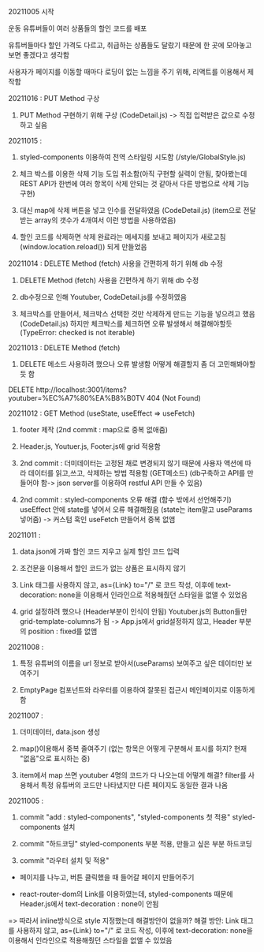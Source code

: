 20211005 시작

운동 유튜버들이 여러 상품들의 할인 코드를 배포

유튜버들마다 할인 가격도 다르고, 취급하는 상품들도 달랐기 때문에 한 곳에 모아놓고 보면 좋겠다고 생각함

사용자가 페이지를 이동할 때마다 로딩이 없는 느낌을 주기 위해, 리액트를 이용해서 제작함

20211016 : PUT Method 구상
1. PUT Method 구현하기 위해 구상 (CodeDetail.js) -> 직접 입력받은 값으로 수정하고 싶음

20211015 : 
1. styled-components 이용하여 전역 스타일링 시도함 (/style/GlobalStyle.js)

2. 체크 박스를 이용한 삭제 기능 도입 취소함(아직 구현할 실력이 안됨, 찾아봤는데 REST API가 한번에 여러 항목이 삭제 안되는 것 같아서 다른 방법으로 삭제 기능 구현)

3. 대신 map에 삭제 버튼을 넣고 인수를 전달하였음 (CodeDetail.js)
(item으로 전달받는 array의 갯수가 4개여서 이런 방법을 사용하였음)


4. 할인 코드를 삭제하면 삭제 완료라는 메세지를 보내고 페이지가 새로고침(window.location.reload()) 되게 만들었음
                    


20211014 : DELETE Method (fetch) 사용을 간편하게 하기 위해 db 수정
1. DELETE Method (fetch) 사용을 간편하게 하기 위해 db 수정

2. db수정으로 인해 Youtuber, CodeDetail.js를 수정하였음

3. 체크박스를 만들어서, 체크박스 선택한 것만 삭제하게 만드는 기능을 넣으려고 했음 (CodeDetail.js)
하지만 체크박스를 체크하면 오류 발생해서 해결해야할듯 (TypeError: checked is not iterable)

20211013 : DELETE Method (fetch)
1. DELETE 메소드 사용하려 했으나 오류 발생함 어떻게 해결할지 좀 더 고민해봐야할 듯 함

DELETE http://localhost:3001/items?youtuber=%EC%A7%80%EA%B8%B0TV 404 (Not Found)


20211012 : GET Method (useState, useEffect => useFetch)
1. footer 제작 (2nd commit : map으로 중복 없애줌)

2. Header.js, Youtuer.js, Footer.js에 grid 적용함

3. 2nd commit : 더미데이터는 고정된 채로 변경되지 않기 때문에 사용자 액션에 따라 데이터를 읽고,쓰고, 삭제하는 방법 적용함 (GET메소드) (db구축하고 API를 만들어야 함-> json server를 이용하여 restful API 만들 수 있음)

4. 2nd commit : styled-components 오류 해결 (함수 밖에서 선언해주기)
   useEffect 안에 state를 넣어서 오류 해결해줬음 (state는 item말고 useParams 넣어줌) -> 커스텀 훅인 useFetch 만들어서 중복 없앰

20211011 :
1. data.json에 가짜 할인 코드 지우고 실제 할인 코드 입력

2. 조건문을 이용해서 할인 코드가 없는 상품은 표시하지 않기

3. Link 태그를 사용하지 않고, as={Link} to="/" 로 코드 작성,
   이후에 text-decoration: none을 이용해서 인라인으로 적용해줬던 스타일을 없앨 수 있었음

4. grid 설정하려 했으나 (Header부분이 인식이 안됨) Youtuber.js의 Button들만 grid-template-columns가 됨
-> App.js에서 grid설정하지 않고, Header 부분의 position : fixed를 없앰

20211008 :

1. 특정 유튜버의 이름을 url 정보로 받아서(useParams) 보여주고 싶은 데이터만 보여주기

2. EmptyPage 컴포넌트와 라우터를 이용하여 잘못된 접근시 메인페이지로 이동하게 함

20211007 :
1. 더미데이터, data.json 생성

2. map()이용해서 중복 줄여주기 
(없는 항목은 어떻게 구분해서 표시를 하지? 현재 "없음"으로 표시하는 중)

3. item에서 map 쓰면 youtuber 4명의 코드가 다 나오는데 어떻게 해결? 
filter를 사용해서 특정 유튜버의 코드만 나타냈지만 다른 페이지도 동일한 결과 나옴

20211005 : 
1. commit "add : styled-components", "styled-components 첫 적용"
styled-components 설치 

2. commit "하드코딩"
styled-components 부분 적용, 만들고 싶은 부분 하드코딩

3. commit "라우터 설치 및 적용"
- 페이지를 나누고, 버튼 클릭했을 때 들어갈 페이지 만들어주기

- react-router-dom의 Link를 이용하였는데, styled-components 때문에 Header.js에서 text-decoration : none이 안됨 

=> 따라서 inline방식으로 style 지정했는데 해결방안이 없을까?
해결 방안: Link 태그를 사용하지 않고, as={Link} to="/" 로 코드 작성, 이후에 text-decoration: none을 이용해서 인라인으로 적용해줬던 스타일을 없앨 수 있었음
